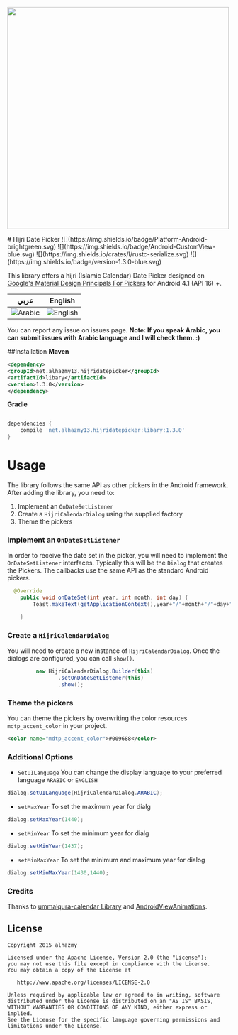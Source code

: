 <p align="left">
  <img src="https://cloud.githubusercontent.com/assets/4659608/12700270/e1730608-c7ed-11e5-8a18-a382fe7b63bd.png" width="500">
</p>
# Hijri Date Picker
![](https://img.shields.io/badge/Platform-Android-brightgreen.svg)
![](https://img.shields.io/badge/Android-CustomView-blue.svg)
![](https://img.shields.io/crates/l/rustc-serialize.svg)
![](https://img.shields.io/badge/version-1.3.0-blue.svg)

This library offers a hijri (Islamic Calendar) Date Picker  designed on [Google's Material Design Principals For Pickers](http://www.google.com/design/spec/components/pickers.html) for Android 4.1 (API 16) +.

عربي | English
---- | ----
![Arabic](https://cloud.githubusercontent.com/assets/4659608/10579117/0466d434-767f-11e5-8172-534f1a47c608.png) | ![English](https://cloud.githubusercontent.com/assets/4659608/10579118/04684ee0-767f-11e5-8432-a9b5d67713f9.png) 

You can report any issue on issues page. **Note: If you speak Arabic, you can submit issues with Arabic language and I will check them. :)**

##Installation
**Maven**
```xml
<dependency>
<groupId>net.alhazmy13.hijridatepicker</groupId>
<artifactId>libary</artifactId>
<version>1.3.0</version>
</dependency>
```
**Gradle**
```gradle

dependencies {
	compile 'net.alhazmy13.hijridatepicker:libary:1.3.0'
}
```

# Usage
The library follows the same API as other pickers in the Android framework.
After adding the library, you need to:

1. Implement an `OnDateSetListener`
2. Create a `HijriCalendarDialog` using the supplied factory
3. Theme the pickers

### Implement an `OnDateSetListener`
In order to receive the date  set in the picker, you will need to implement the `OnDateSetListener`  interfaces. Typically this will be the `Dialog`  that creates the Pickers. The callbacks use the same API as the standard Android pickers.
```java
  @Override
    public void onDateSet(int year, int month, int day) {
        Toast.makeText(getApplicationContext(),year+"/"+month+"/"+day+"/",Toast.LENGTH_SHORT).show();

    }
```

### Create a `HijriCalendarDialog`
You will need to create a new instance of `HijriCalendarDialog`. Once the dialogs are configured, you can call `show()`.
```java
         new HijriCalendarDialog.Builder(this)
                .setOnDateSetListener(this)
                .show();
```

### Theme the pickers
You can theme the pickers by overwriting the color resources `mdtp_accent_color` in your project.
```xml
<color name="mdtp_accent_color">#009688</color>
```

### Additional Options
* `SetUILanguage` You can change the display language to your preferred language `ARABIC` or `ENGLISH`
```java
dialog.setUILanguage(HijriCalendarDialog.ARABIC);
```
* `setMaxYear` To set the maximum year for dialg
```java
dialog.setMaxYear(1440);
```
* `setMinYear` To set the minimum year for dialg
```java
dialog.setMinYear(1437);
```
* `setMinMaxYear` To set the minimum and maximum year for dialog
```java
dialog.setMinMaxYear(1430,1440);
```

### Credits 
Thanks to  [ummalqura-calendar Library](https://github.com/msarhan/ummalqura-calendar) and [AndroidViewAnimations](https://github.com/daimajia/AndroidViewAnimations).


## License

    Copyright 2015 alhazmy

    Licensed under the Apache License, Version 2.0 (the "License");
    you may not use this file except in compliance with the License.
    You may obtain a copy of the License at

       http://www.apache.org/licenses/LICENSE-2.0

    Unless required by applicable law or agreed to in writing, software
    distributed under the License is distributed on an "AS IS" BASIS,
    WITHOUT WARRANTIES OR CONDITIONS OF ANY KIND, either express or implied.
    See the License for the specific language governing permissions and
    limitations under the License.
    

